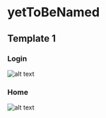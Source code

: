 # yetToBeNamed

## Template 1

### Login
![alt text](http://url/to/img.png)

### Home
![alt text](http://url/to/img.png)